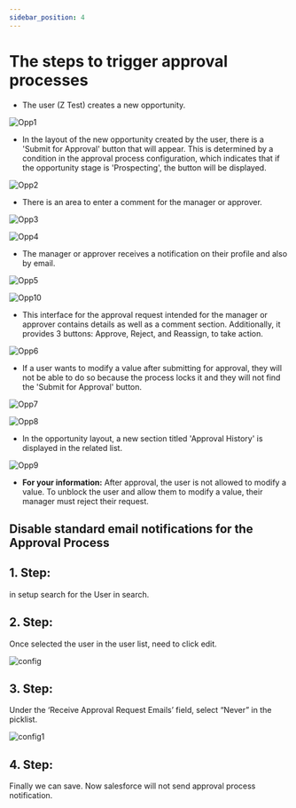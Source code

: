 ```yaml
---
sidebar_position: 4
---
```


# The steps to trigger approval processes

   - The user (Z Test) creates a new opportunity.

![Opp1](./img/Opp1.JPG)

   - In the layout of the new opportunity created by the user, there is a 'Submit for Approval' button that will appear. This is determined by a condition in the approval process configuration, which indicates that if the opportunity stage is 'Prospecting', the button will be displayed.

![Opp2](./img/Opp2.JPG)

   - There is an area to enter a comment for the manager or approver.

![Opp3](./img/Opp3.JPG)



![Opp4](./img/Opp4.JPG)


   - The manager or approver receives a notification on their profile and also by email.

![Opp5](./img/Opp5.JPG)

![Opp10](./img/Opp10.JPG)



   - This interface for the approval request intended for the manager or approver contains details as well as a comment section. Additionally, it provides 3 buttons: Approve, Reject, and Reassign, to take action.
  
![Opp6](./img/Opp6.JPG)

   - If a user wants to modify a value after submitting for approval, they will not be able to do so because the process locks it and they will not find the 'Submit for Approval' button.  

![Opp7](./img/Opp7.JPG)

![Opp8](./img/Opp8.JPG)

   - In the opportunity layout, a new section titled 'Approval History' is displayed in the related list.


![Opp9](./img/Opp9.JPG)

   - **For your information:** After approval, the user is not allowed to modify a value. To unblock the user and allow them to modify a value, their manager must reject their request.

## Disable standard email notifications for the Approval Process

## 1. Step: 
in setup search for the User in search.
## 2. Step: 
Once selected the user in the user list, need to click edit.

![config](./img/config.JPG)

## 3. Step: 
Under the ‘Receive Approval Request Emails’ field, select “Never” in the picklist.

![config1](./img/config1.JPG)

## 4. Step: 
Finally we can save. Now salesforce will not send approval process notification.

